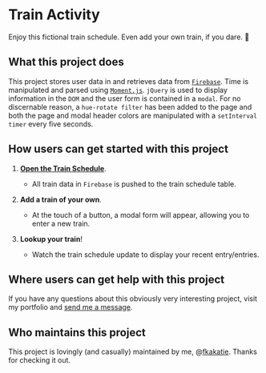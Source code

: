 # Train Activity #

Enjoy this fictional train schedule. Even add your own train, if you dare. :train2:

## What this project does ## 

This project stores user data in and retrieves data from [`Firebase`](https://firebase.google.com/). Time is manipulated and parsed using [`Moment.js`](https://momentjs.com/). `jQuery` is used to display information in the `DOM` and the user form is contained in a `modal`. For no discernable reason, a `hue-rotate filter` has been added to the page and both the page and modal header colors are manipulated with a `setInterval timer` every five seconds.

## How users can get started with this project ## 

1. **[Open the Train Schedule](https://fkakatie.github.io/train-activity/)**.
    - All train data in `Firebase` is pushed to the train schedule table.

2. **Add a train of your own**.
    - At the touch of a button, a modal form will appear, allowing you to enter a new train. 

3. **Lookup your train**!
    - Watch the train schedule update to display your recent entry/entries.

## Where users can get help with this project ##

If you have any questions about this obviously very interesting project, visit my portfolio and [send me a message](https://fkakatie.github.io/responsive-portfolio/contact.html).

## Who maintains this project ## 

This project is lovingly (and casually) maintained by me, @[fkakatie](https://github.com/fkakatie). Thanks for checking it out.
